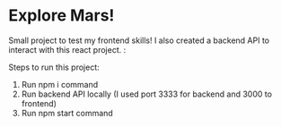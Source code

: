 # Explore Mars!
Small project to test my frontend skills!
I also created a backend API to interact with this react project. :  

Steps to run this project:

1) Run npm i command
2) Run backend API locally (I used port 3333 for backend and 3000 to frontend)
3) Run npm start command
